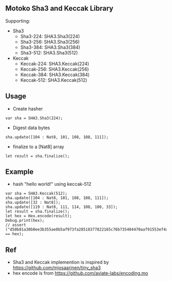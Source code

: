 ## Motoko Sha3 and Keccak Library
Supporting:
- Sha3
  - Sha3-224: SHA3.Sha3(224)
  - Sha3-256: SHA3.Sha3(256)
  - Sha3-384: SHA3.Sha3(384)
  - Sha3-512: SHA3.Sha3(512)
- Keccak
  - Keccak-224: SHA3.Keccak(224)
  - Keccak-256: SHA3.Keccak(256)
  - Keccak-384: SHA3.Keccak(384)
  - Keccak-512: SHA3.Keccak(512)

## Usage
- Create hasher
```
var sha = SHA3.Sha3(224);
```
- Digest data bytes
```
sha.update([104 : Nat8, 101, 108, 108, 111]);
```
- finalize to a [Nat8] array
```
let result = sha.finalize();
```

## Example
- hash "hello world!" using keccak-512
```
var sha = SHA3.Keccak(512);
sha.update([104 : Nat8, 101, 108, 108, 111]);
sha.update([32 : Nat8]);
sha.update([119 : Nat8, 111, 114, 108, 100, 33]);
let result = sha.finalize();
let hex = Hex.encode(result);
Debug.print(hex);
// assert ("d50b81a30b0ee3b355ae0b5af973fa28518377822165c76b735404470aaf91553ef4a5cf43a3511f2fc0decfd14da1048e244ec1a94aac2fbde2ae87c2d95455" == hex);
```

## Ref
- Sha3 and Keccak implemention is inspired by https://github.com/mjosaarinen/tiny_sha3
- hex encode is from https://github.com/aviate-labs/encoding.mo

